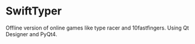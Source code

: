 SwiftTyper
==========

Offline version of online games like type racer and 10fastfingers.
Using Qt Designer and PyQt4.
